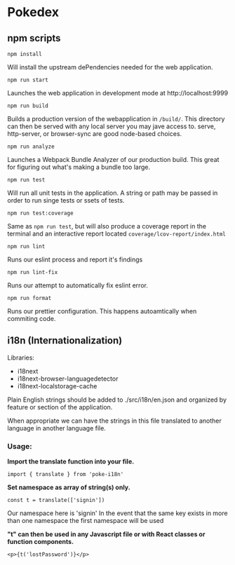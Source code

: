 # Pokedex


## npm scripts

`npm install`

Will install the upstream dePendencies needed for the web application.

`npm run start`

Launches the web application in development mode at http://localhost:9999

`npm run build`

Builds a production version of the webapplication in `/build/`. This directory can then be served with any local server you may jave access to.  serve, http-server, or browser-sync are good node-based choices.

`npm run analyze`

Launches a Webpack Bundle Analyzer of our production build.  This great for figuring out what's making a bundle too large.

`npm run test`

Will run all unit tests in the application. A string or path may be passed in order to run singe tests or ssets of tests.

`npm run test:coverage`

Same as `npm run test`, but will also produce a coverage report in the terminal and an interactive report located `coverage/lcov-report/index.html`

`npm run lint`

Runs our eslint process and report it's findings

`npm run lint-fix`

Runs our attempt to automatically fix eslint error.

`npm run format`

Runs our prettier configuration. This happens autoamtically when commiting code.



## i18n (Internationalization)

Libraries:

* i18next
* i18next-browser-languagedetector
* i18next-localstorage-cache

Plain English strings should be added to ./src/i18n/en.json and organized by feature or section of the application.

When appropriate we can have the strings in this file translated to another language in another language file.

### Usage:

**Import the translate function into your file.**

`import { translate } from 'poke-i18n'`

**Set namespace as array of string(s) only.**

`const t = translate(['signin'])`

Our namespace here is 'signin' In the event that the same key exists in more than one namespace the first namespace will be used


**"t" can then be used in any Javascript file or with React classes or function components.**

`<p>{t('lostPassword')}</p>`


